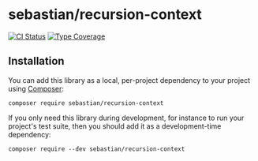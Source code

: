# sebastian/recursion-context

[![CI Status](https://github.com/sebastianbergmann/recursion-context/workflows/CI/badge.svg)](https://github.com/sebastianbergmann/recursion-context/actions)
[![Type Coverage](https://shepherd.dev/github/sebastianbergmann/recursion-context/coverage.svg)](https://shepherd.dev/github/sebastianbergmann/phpunit)

## Installation

You can add this library as a local, per-project dependency to your project using [Composer](https://getcomposer.org/):

```
composer require sebastian/recursion-context
```

If you only need this library during development, for instance to run your project's test suite, then you should add it as a development-time dependency:

```
composer require --dev sebastian/recursion-context
```
